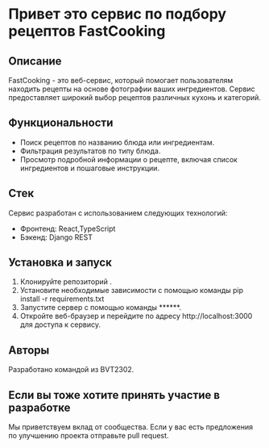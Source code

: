 #  Привет это сервис по подбору рецептов FastCooking

## Описание
FastCooking - это веб-сервис, который помогает пользователям находить рецепты на основе фотографии ваших ингредиентов. Сервис предоставляет широкий выбор рецептов различных кухонь и категорий.

## Функциональности
- Поиск рецептов по названию блюда или ингредиентам.
- Фильтрация результатов по типу блюда.
- Просмотр подробной информации о рецепте, включая список ингредиентов и пошаговые инструкции.

## Стек
Сервис разработан с использованием следующих технологий:
- Фронтенд: React,TypeScript
- Бэкенд: Django REST

## Установка и запуск
1. Клонируйте репозиторий .
2. Установите необходимые зависимости с помощью команды 
pip install -r requirements.txt
3. Запустите сервер с помощью команды ******.
4. Откройте веб-браузер и перейдите по адресу http://localhost:3000 для доступа к сервису.

## Авторы
Разработано командой из BVT2302. 

## Если вы тоже хотите принять участие в разработке
Мы приветствуем вклад от сообщества. Если у вас есть предложения по улучшению проекта отправьте pull request.